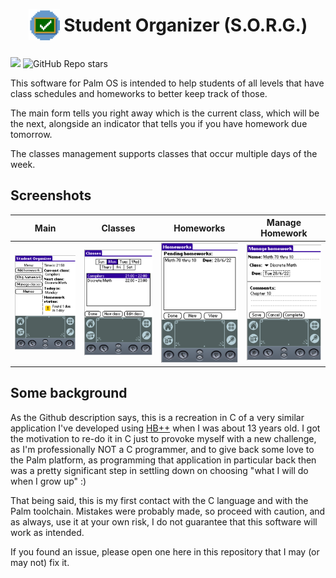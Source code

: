 <p>
    <h1 align="center" style="padding: 15px;"><img src="https://raw.githubusercontent.com/Tavisco/StudentOrganizer/master/Rsc/SORG.png" style="width:50px; margin-bottom: -14px"/> Student Organizer (S.O.R.G.)</h1>
</p>
<p align="start">
    <a alt="Palm OS >= 3.5">
        <img src="https://img.shields.io/badge/Palm%20OS-%3E%3D%203.5-blue" />
    </a>
    <a>
        <img alt="GitHub Repo stars" src="https://img.shields.io/github/stars/Tavisco/StudentOrganizer?style=social">
    </a>
        
</p>

This software for Palm OS is intended to help students of all levels that have class schedules and homeworks to better keep track of those.

The main form tells you right away which is the current class, which will be the next, alongside an indicator that tells you if you have homework due tomorrow.

The classes management supports classes that occur multiple days of the week.


## Screenshots
| Main | Classes | Homeworks | Manage Homework |
| :-:  | :-:   | :-:       | :-:             |
| ![Main](https://raw.githubusercontent.com/Tavisco/StudentOrganizer/master/Rsc/screenshot1.png) | ![Classes](https://raw.githubusercontent.com/Tavisco/StudentOrganizer/master/Rsc/screenshot2.png) | ![Homeworks](https://raw.githubusercontent.com/Tavisco/StudentOrganizer/master/Rsc/screenshot3.png) | ![manage Homework](https://raw.githubusercontent.com/Tavisco/StudentOrganizer/master/Rsc/screenshot4.png) |

## Some background
As the Github description says, this is a recreation in C of a very similar application I've developed using [HB++](http://web.archive.org/web/20090622021514/http://www.handheld-basic.com/) when I was about 13 years old. I got the motivation to re-do it in C just to provoke myself with a new challenge, as I'm professionally NOT a C programmer, and to give back some love to the Palm platform, as programming that application in particular back then was a pretty significant step in settling down on choosing "what I will do when I grow up" :)


That being said, this is my first contact with the C language and with the Palm toolchain. Mistakes were probably made, so proceed with caution, and as always, use it at your own risk, I do not guarantee that this software will work as intended.

If you found an issue, please open one here in this repository that I may (or may not) fix it.